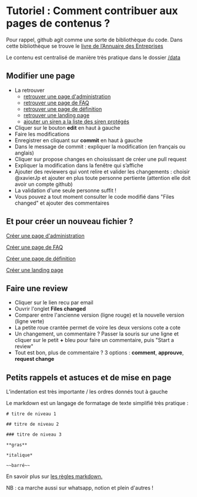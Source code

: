 # Tutoriel : Comment contribuer aux pages de contenus ?

Pour rappel, github agit comme une sorte de bibliothèque du code. Dans cette bibliothèque se trouve le [livre de l’Annuaire des Entreprises](https://github.com/annuaire-entreprises-data-gouv-fr/site)

Le contenu est centralisé de manière très pratique dans le dossier [/data](https://github.com/annuaire-entreprises-data-gouv-fr/site/tree/main/data)

## Modifier une page

- La retrouver
  - [retrouver une page d'administration](https://github.com/annuaire-entreprises-data-gouv-fr/site/tree/main/data/administrations)
  - [retrouver une page de FAQ](https://github.com/annuaire-entreprises-data-gouv-fr/site/tree/main/data/faq)
  - [retrouver une page de définition](https://github.com/annuaire-entreprises-data-gouv-fr/site/tree/main/data/definitions)
  - [retrouver une landing page](https://github.com/annuaire-entreprises-data-gouv-fr/site/tree/main/data/landing-page)
  - [ajouter un siren a la liste des siren protégés](https://github.com/annuaire-entreprises-data-gouv-fr/site/tree/main/public/protected-siren.txt)
- Cliquer sur le bouton **edit** en haut à gauche
- Faire les modifications
- Enregistrer en cliquant sur **commit** en haut à gauche
- Dans le message de commit : expliquer la modification (en français ou anglais)
- Cliquer sur propose changes en choississant de créer une pull request
- Expliquer la modification dans la fenêtre qui s’affiche
- Ajouter des reviewers qui vont relire et valider les changements : choisir @xavierJp et ajouter en plus toute personne pertiente (attention elle doit avoir un compte github)
- La validation d'une seule personne suffit !
- Vous pouvez a tout moment consulter le code modifié dans "Files changed" et ajouter des commentaires

## Et pour créer un nouveau fichier ?

[Créer une page d'administration](https://github.com/annuaire-entreprises-data-gouv-fr/site/new/main/data/administrations?filename=nouvelle-administration.md&value=slug%3A%20le%20nom%20du%20fichier%20sans%20le%20.yml%0Ashort%3A%20le%20sigle%20de%20l%27administration%20ex%20Insee%0Asite%3A%20le%20site%20officiel%0AlogoType%3A%20paysage%20%7C%20portrait%20selon%20le%20sens%20du%20logo%0Along%3A%20ex%20Institut%20national%20de%20la%20statistique%20et%20des%20%C3%A9tudes%20%C3%A9conomiques%20%28Insee%29%0Acontact%3A%20mail%20ou%20lien%0AapiMonitors%3A%20la%20liste%20des%20api%0A%20%20-%apiDocumentationLink%3A%20lien%20apigouv%20%28facultatif%29%0A%20%20%20%20apiSlug%3A%20un%20slug%20d%27api%20unique%0A%20%20%20%20apiName%3A%20le%20nom%0A%20%20%20%20id%3A%20l%27id%20du%20monitoring%0AdataSources%3A%20la%20liste%20des%20jdd%0A%20%20-%20label%3A%20nom%0A%20%20%20%20apiSlug%3A%20slug%20de%20l%27API%20qui%20donne%20acc%C3%A9s%20au%20jdd%20si%20il%20y%20en%20a%20une%0A%20%20%20%20datagouvLink%3A%20lien%20vers%20le%20jdd%20datagouv%20si%20il%20y%20en%20a%20un%0A%20%20%20%20keywords%3A%20liste%20des%20principales%20donn%C3%A9es%20a%20trouver%20dans%20le%20jdd%20s%C3%A9par%C3%A9es%20par%20une%20virgule%0Adescription%3A%20une%20description%20de%20l%27administration%2C%20sa%20mission%2C%20ses%20principales%20donn%C3%A9es)

[Créer une page de FAQ](https://github.com/annuaire-entreprises-data-gouv-fr/site/new/main/data/faq?filename=nouvelle-faq.md&value=administrations%3A%20la%20liste%20des%20administrations%20concern%C3%A9es%20%28pour%20connaitre%20la%20liste%20possible%20voir%20la%20liste%20des%20fichiers%20administrations%20dans%20https%3A%2F%2Fgithub.com%2Fetalab%2Fannuaire-entreprises-site%2Ftree%2Fmain%2Fdata%2Fadministration%29%0Atargets%3A%20la%20liste%20des%20cibles%20%C3%A0%20choisir%20parmi%20%3A%20agent%20%7C%20particulier%20%7C%20dirigeant%20%7C%20independant%0Atitle%3A%20titre%0Aseo%3A%20description%20et%20titre%20pour%20le%20SEO%0A%20%20description%3A%0A%20%20title%3A%20si%20pas%20de%20titre%20sp%C3%A9cifi%C3%A9%2C%20le%20titre%20principal%20sera%20utilis%C3%A9%0Abody%3A%20corps%20de%20texte%20%28markdown%29%0Acta%3A%0A%20%20label%3A%20libell%C3%A9%20du%20CTA%0A%20%20to%3A%20url%20%28externe%20%28https%3A%2F%2F%29%20ou%20interne%20en%20commencant%20par%20%2F%29%0Amore%3A%0A%20%20-%20label%3A%20libell%C3%A9%0A%20%20%20%20href%3A%20url)

[Créer une page de définition](https://github.com/annuaire-entreprises-data-gouv-fr/site/new/main/data/definitions?filename=nouvelle-definition.md&value=administrations%3A%20la%20liste%20des%20administrations%20concern%C3%A9es%20%28pour%20connaitre%20la%20liste%20possible%20voir%20la%20liste%20des%20fichiers%20administrations%20dans%20https%3A%2F%2Fgithub.com%2Fetalab%2Fannuaire-entreprises-site%2Ftree%2Fmain%2Fdata%2Fadministration%29%0Atargets%3A%20la%20liste%20des%20cibles%20%C3%A0%20choisir%20parmi%20%3A%20agent%20%7C%20particulier%20%7C%20dirigeant%20%7C%20independant%0Atitle%3A%20titre%0Aseo%3A%20description%20et%20titre%20pour%20le%20SEO%0A%20%20description%3A%0A%20%20title%3A%20si%20pas%20de%20titre%20sp%C3%A9cifi%C3%A9%2C%20le%20titre%20principal%20sera%20utilis%C3%A9%0Abody%3A%20corps%20de%20texte%20%28markdown%29%0Acta%3A%0A%20%20label%3A%20libell%C3%A9%20du%20CTA%0A%20%20to%3A%20url%20%28externe%20%28https%3A%2F%2F%29%20ou%20interne%20en%20commencant%20par%20%2F%29%0Amore%3A%0A%20%20-%20label%3A%20libell%C3%A9%0A%20%20%20%20href%3A%20url)

[Créer une landing page](https://github.com/annuaire-entreprises-data-gouv-fr/site/new/main/data/landing-pages?filename=nouvelle-landing-page.md&value=slug%3A%20ici%20mettre%20le%20nom%20du%20fichier%0Atitle%3A%20titre%20de%20la%20page%0Adescription%3A%20sous-titre%0AfooterLabel%3A%20libell%C3%A9%20dans%20le%20footer%0Apublished%3A%20true%20ou%20false%2C%20si%20a%20false%20la%20page%20n%27est%20pas%20visible%20dans%20le%20footer%0Afilter%3A%20%23%20demander%20de%20l%27aide%20des%20d%C3%A9veloppeurs%0Aseo%3A%0A%20%20title%3A%20titre%20SEO%0A%20%20description%3A%20description%20SEO%0Areassurance%3A%0A%20%20-%20title%3A%20titre%20bloc%201%0A%20%20%20%20body%3A%20corps%20bloc%201%0A%20%20-%20title%3A%20titre%20bloc%202%0A%20%20%20%20body%3A%20body%20block%202%0A%20%20-%20title%3A%20titre%20bloc%203%0A%20%20%20%20body%3A%20body%20block%203%0Adatasources%3A%20la%20liste%20des%20administrations%20concern%C3%A9es%20%28pour%20connaitre%20la%20liste%20possible%20voir%20la%20liste%20des%20fichiers%20administrations%20dans%20https%3A%2F%2Fgithub.com%2Fetalab%2Fannuaire-entreprises-site%2Ftree%2Fmain%2Fdata%2Fadministration%29%0Abody%3A%20le%20corps%20du%20texte%2C%20en%20markdown)

## Faire une review

- Cliquer sur le lien recu par email
- Ouvrir l'onglet **Files changed**
- Comparer entre l'ancienne version (ligne rouge) et la nouvelle version (ligne verte)
- La petite roue crantée permet de voire les deux versions cote a cote
- Un changement, un commentaire ? Passer la souris sur une ligne et cliquer sur le petit **+** bleu pour faire un commentaire, puis "Start a review"
- Tout est bon, plus de commentaire ? 3 options : **comment**, **approuve**, **request change**

## Petits rappels et astuces et de mise en page

L’indentation est très importante / les ordres donnés tout à gauche

Le markdown est un langage de formatage de texte simplifié très pratique :

```
# titre de niveau 1

## titre de niveau 2

### titre de niveau 3

**gras**

*italique*

~~barré~~
```

En savoir plus sur [les règles markdown.](https://docs.github.com/fr/get-started/writing-on-github/getting-started-with-writing-and-formatting-on-github/basic-writing-and-formatting-syntax)

NB : ca marche aussi sur whatsapp, notion et plein d'autres !
